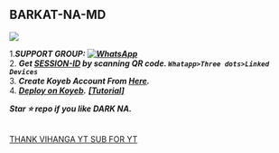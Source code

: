 
## BARKAT-NA-MD

<img src="https://encrypted-tbn0.gstatic.com/images?q=tbn:ANd9GcTTyrKwGSOe0N3mX2BGyexNhLjZUCOQnFfLbA&usqp=CAU">


1.***SUPPORT GROUP: <a href="https://chat.whatsapp.com/Ht3RwH67GEy7KP66vYVT2A"><img alt="WhatsApp" src="https://camo.githubusercontent.com/2157131829ac512183ee8f8b6c6f803688a4cc66a2e686602844e80478401a7c/68747470733a2f2f696d672e736869656c64732e696f2f62616467652f4a6f696e2047726f75702d3235443336363f7374796c653d666f722d7468652d6261646765266c6f676f3d7768617473617070266c6f676f436f6c6f723d7768697465"/></a>*** <br>
2. ***Get [SESSION-ID](https://astro-qr.herokuapp.com/) by scanning QR code. `Whatapp>Three dots>Linked Devices`***<br>
3. ***Create Koyeb Account From [Here](https://app.koyeb.com/auth/signin).*** </br>
4. ***[Deploy on Koyeb](https://app.koyeb.com/apps/deploy?type=git&repository=github.com/acedemy/DARK-NA-V1&branch=main&env[FOOTER]=DARK-NA-MD&env[CAPTION]=*By%20DARK-NA-MD*&env[ONLY_GROUP]=false&env[SESSION_ID]&env[PORT]=8000&ports=8000;http;/).*** ***[[Tutorial]](https://youtu.be/-gkhE0byFEs)*** <br>


***Star ⭐ repo if you like DARK NA.***<br><br>

<a href = "https://youtube.com/@vihangayt1">THANK VIHANGA YT SUB FOR YT</a>
